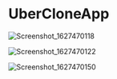 # UberCloneApp
![Screenshot_1627470118](https://user-images.githubusercontent.com/59281938/127312259-6291b09b-2688-416f-8be0-49ed58d1243c.png)

![Screenshot_1627470122](https://user-images.githubusercontent.com/59281938/127312273-866f35da-b717-400a-9275-8e5d6c325f0d.png)

![Screenshot_1627470150](https://user-images.githubusercontent.com/59281938/127312279-2e4f8688-187e-4382-a737-c6b6f414c660.png)
